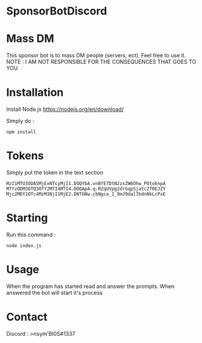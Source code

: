 # SponsorBotDiscord

# Mass DM

This sponsor bot is to mass DM people (servers, ect). Feel free to use it. NOTE : I AM NOT RESPONSIBLE FOR THE CONSEQUENCES THAT GOES TO YOU

# Installation

Install Node.js https://nodejs.org/en/download/

Simply do :

`` npm install ``

# Tokens

Simply put the token in the text section

``MzI1MTU3ODA5MjExNTcyMjI1.DOQYbA.vnBfE7DtN2zxZW6Ohw_POto6npA``
``MTYzODM3OTQ3OTY2MTI4MTI4.DOQApA.q-RZqUVpg2drGqpSjatcZf0EJZY``
``Mjc2MDY1OTc4MzM1NjI1MjE2.DNTGNw.cbNgca_1_9mJ9dal7bdnNkLcPxE``

# Starting

Run this command :

``node index.js`` 

# Usage

When the program has started read and answer the prompts. When answered the bot will start it's process

# Contact

Discord : >nsym'BI0S#1337
